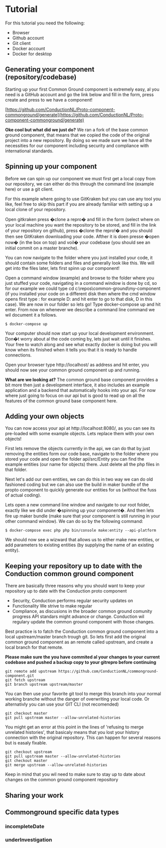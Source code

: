 # Tutorial

For this tutorial you need the following:

* Browser
* Github account
* Git client
* Docker account
* Docker for desktop


## Generating your component (repository/codebase)
Starting up your first Common Ground component is extremely easy, al you need is a GitHub account and go the link below and fill in the form, press create and press to we have a component!

[https://github.com/ConductionNL/Proto-component-commonground/generate](https://github.com/ConductionNL/Proto-component-commonground/generate)

**Oke cool but what did we just do?**
We ran a fork of the base common ground component, that means that we copied the code of the original project into a new repository. By doing so we made sure we have all the necessities for our component including security and compliance with international standards. 

## Spinning up your component
Before we can spin up our component we must first get a local copy from our repository, we can either do this through the command line (example here) or use a git client. 

For this example where going to use GitKraken but you can use any tool you like, feel free to skip this part if you are already familiar with setting up a local clone of your repository.

Open gitkraken press �clone a repro� and fill in the form (select where on your local machine you want the repository to be stored, and fill in the link of your repository on github), press �clone the repro!� and you should then see GitKraken downloading your code. Afther it is doen presse �open now� (in the box on top) and voil� your codebase (you should see an initial commit on a master branche).

You can now navigate to the folder where you just installed your code, it should contain some folders and files and generally look like this. We will get into the files later, lets first spinn up our component!

Open a command window (example) and browse to the folder where you just stuffed your code, navigating in a command window is done by cd, so for our example we could type 
cd c:\repos\common-ground\my-component (if you installed your code on a different disk then where the cmd window opens first type <diskname>: for example D: and hit enter to go to that disk, D in this case). We are now in our folder so lets go! Type docker-compose up and hit enter. From now on whenever we describe a command line command we wil document it a follows.

```CLI
$ docker-compose up
```

Your computer should now start up your local development environment. Don�t worry about al the code coming by, lets just wait until it finishes. Your free to watch along and see what exactly docker is doing but you will know when its finished when it tells you that it is ready to handle connections. 

Open your browser type http://localhost/ as address and hit enter, you should now see your common ground component up and running.

**What are we looking at?**
The common ground base component provides a bit more then just a development interface, it also includes an example application and a backend that automatically hooks into your api. For now where just going to focus on our api but is good to read up on all the features of the common ground base component here.  

## Adding your own objects
You can now access your api at http://localhost:8080/, as you can see its pre-loaded with some example objects. Lets replace them with your own objects!

First lets remove the objects currently in the api, we can do that by just removing the entities form our code base, navigate to the folder where you stored your code and open the folder api/src/Entity you can find the example entities (our name for objects) there. Just delete all the php files in that folder.

Next let's add our own entities, we can do this in two way we can do old fashioned coding but we can also use the build in maker bundle of the propto component to quickly generate our entities for us (without the fuss of actual coding).
 
Lets open a new command line window and navigate to our root folder, exactly like we did under �spinning up your component�. And then lets fire up maker bundle (make sure that your component is still running in your other command window). We can do so by the following command:

```CLI
$ docker-compose exec php php bin/console make:entity --api-platform
```
We should now see a wizward that allows us to either make new entities, or add parameters to existing entities (by supplying the name of an existing entity). 

## Keeping your repository up to date with the Conduction common ground component 

There are basically three reasons why you should want to keep your repository up to date with the Conduction proto component
* Security, Conduction performs regular security updates on 
* Functionality We strive to make regular 
* Compliance, as discusions in the broader common ground comunity progress API standars might advance or change. Conduction wil regulary update the common ground component with those changes. 

Best practice is to fatch the Conduction common ground component into a local upstream/master branch trough git. So lets first add the original common ground component as an remote called upstream, and create a local branch for that remote.  

__Please make sure the you have commited al your changes to your current codebase and pushed a backup copy to your gitrepro before continuing__

```CLI
git remote add upstream https://github.com/ConductionNL/commonground-component.git
git fetch upstream
git branch upstream upstream/master
```

You can then use your favorite git tool to merge this branch into your normal working branche without the danger of overwriting your local code. Or alternativly you can use your GIT CLI (not  recomended)

```CLI
git checkout master
git pull upstream master --allow-unrelated-histories
```

You might get an error at this point in the lines of 'refusing to merge unrelated histories', that basicaly means that you lost your history connection with the original repository. This can happen for several reasons but is easaly fixable.

```CLI
git checkout upstream
git pull upstream master --allow-unrelated-histories
git checkout master
git merge upstream --allow-unrelated-histories
``` 

Keep in mind that you wil need to make sure to stay up to date about changes on the common ground component repository 

## Sharing your work 


## Commonground specific data types


### incompleteDate

### underInvestigation

